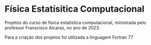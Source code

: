 # Física Estatísitica Computacional

Projetos do curso de física estatística computacional, ministrada pelo professor Franscisco Alcaraz, no ano de 2023. 

Para a criação dos projetos foi utilizada a linguagem Fortran 77
